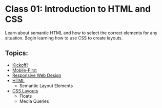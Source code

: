 # Class 01: Introduction to HTML and CSS

Learn about semantic HTML and how to select the correct elements for any situation. Begin learning how to use CSS to create layouts.

## Topics:

- [Kickoff!](kickoff.md)
- [Mobile-First](mobile-first.md)
- [Responsive Web Design](rwd.md)
- [HTML](html.md)
  - Semantic Layout Elements
- [CSS Layouts](css-layouts.md) 
  - Floats
  - Media Queries
  


